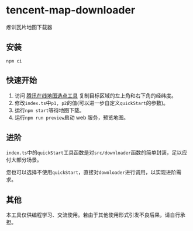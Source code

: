 # tencent-map-downloader

疼训瓦片地图下载器

## 安装

```
npm ci
```

## 快速开始

1. 访问 [腾讯在线地图选点工具](https://lbs.qq.com/getPoint/) 复制目标区域的左上角和右下角的经纬度。
2. 修改`index.ts`中`p1, p2`的值(可以进一步自定义`quickStart`的参数)。
3. 运行`npm start`等待地图下载。
4. 运行`npm run preview`启动 web 服务，预览地图。

## 进阶

`index.ts`中的`quickStart`工具函数是对`src/downloader`函数的简单封装，足以应付大部分场景。

您也可以选择不使用`quickStart`，直接对`downloader`进行调用，以实现进阶需求。

## 其他

本工具仅供编程学习、交流使用。若由于其他使用形式引发不良后果，请自行承担。
